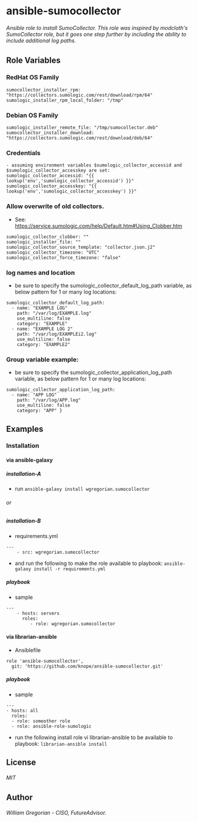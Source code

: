 # ansible-sumocollector
###### Ansible role to install SumoCollector. This role was inspired by modcloth's SumoCollector role, but it goes one step further by including the ability to include additional log paths.

## Role Variables

### RedHat OS Family
```
sumocollector_installer_rpm: "https://collectors.sumologic.com/rest/download/rpm/64"
sumologic_installer_rpm_local_folder: "/tmp"
```

### Debian OS Family
```
sumologic_installer_remote_file: "/tmp/sumocollector.deb"
sumocollector_installer_download: "https://collectors.sumologic.com/rest/download/deb/64"
```

### Credentials
```
- assuming environment variables $sumologic_collector_accessid and $sumologic_collector_accesskey are set:
sumologic_collector_accessid: "{{ lookup('env','sumologic_collector_accessid') }}"
sumologic_collector_accesskey: "{{ lookup('env','sumologic_collector_accesskey') }}"
```

### Allow overwrite of old collectors. 
- See: https://service.sumologic.com/help/Default.htm#Using_Clobber.htm
```
sumologic_collector_clobber: ""
sumologic_installer_file: ""
sumologic_collector_source_template: "collector.json.j2"
sumologic_collector_timezone: "UTC"
sumologic_collector_force_timezone: "false"
```

### log names and location
- be sure to specify the sumologic_collector_default_log_path variable, as below pattern for 1 or many log locations:
```
sumologic_collector_default_log_path:
  - name: "EXAMPLE LOG"
    path: "/var/log/EXAMPLE.log"
    use_multiline: false
    category: "EXAMPLE"
  - name: "EXAMPLE LOG 2"
    path: "/var/log/EXAMPLEi2.log"
    use_multiline: false
    category: "EXAMPLE2"
```

### Group variable example:
- be sure to specify the sumologic_collector_application_log_path variable, as below pattern for 1 or many log locations:
```
sumologic_collector_application_log_path:
  - name: "APP LOG"
    path: "/var/log/APP.log"
    use_multiline: false
    category: "APP" }
```

## Examples

### Installation

#### via ansible-galaxy
##### installation-A
- run `ansible-galaxy install wgregorian.sumocollector`

###### or
##### installation-B
- requirements.yml

```
---
    - src: wgregorian.sumocollector
```
- and run the following to make the role available to playbook: `ansible-galaxy install -r requirements.yml`

##### playbook
- sample
```
---
    - hosts: servers
      roles:
         - role: wgregorian.sumocollector
```
#### via librarian-ansible
- Ansiblefile
```
role 'ansible-sumocollector',
  git: 'https://github.com/knope/ansible-sumocollector.git'
```
##### playbook
- sample
```
---
- hosts: all
  roles:
  - role: someother role
  - role: ansible-role-sumologic
```
- run the following install role vi librarian-ansible to be available to playbook: `librarian-ansible install`

## License
###### MIT

## Author
###### William Gregorian - CISO, FutureAdvisor.
